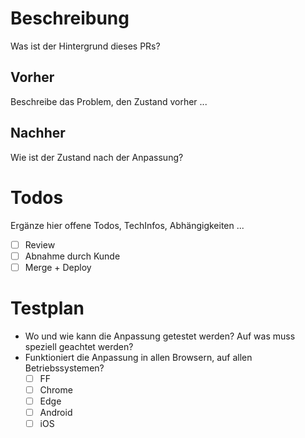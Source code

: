 # Beschreibung
Was ist der Hintergrund dieses PRs?

## Vorher
Beschreibe das Problem, den Zustand vorher ...

## Nachher
Wie ist der Zustand nach der Anpassung?

# Todos
Ergänze hier offene Todos, TechInfos, Abhängigkeiten ...
- [ ] Review
- [ ] Abnahme durch Kunde
- [ ] Merge + Deploy

# Testplan
- Wo und wie kann die Anpassung getestet werden? Auf was muss speziell geachtet werden?
- Funktioniert die Anpassung in allen Browsern, auf allen Betriebssystemen?
  - [ ] FF
  - [ ] Chrome
  - [ ] Edge
  - [ ] Android
  - [ ] iOS
